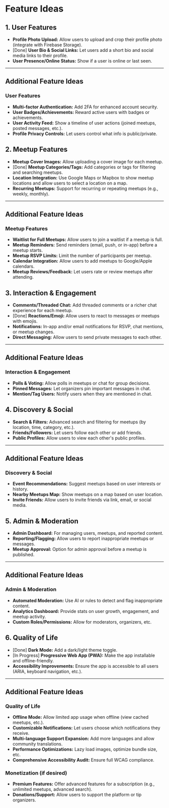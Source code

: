 # Feature Ideas

## 1. User Features

- **Profile Photo Upload:** Allow users to upload and crop their profile photo (integrate with Firebase Storage).
- [Done] **User Bio & Social Links:** Let users add a short bio and social media links to their profile.
- **User Presence/Online Status:** Show if a user is online or last seen.

---

## Additional Feature Ideas

### User Features

- **Multi-factor Authentication:** Add 2FA for enhanced account security.
- **User Badges/Achievements:** Reward active users with badges or achievements.
- **User Activity Feed:** Show a timeline of user actions (joined meetups, posted messages, etc.).
- **Profile Privacy Controls:** Let users control what info is public/private.

## 2. Meetup Features

- **Meetup Cover Images:** Allow uploading a cover image for each meetup.
- [Done] **Meetup Categories/Tags:** Add categories or tags for filtering and searching meetups.
- **Location Integration:** Use Google Maps or Mapbox to show meetup locations and allow users to select a location on a map.
- **Recurring Meetups:** Support for recurring or repeating meetups (e.g., weekly, monthly).

---

## Additional Feature Ideas

### Meetup Features

- **Waitlist for Full Meetups:** Allow users to join a waitlist if a meetup is full.
- **Meetup Reminders:** Send reminders (email, push, or in-app) before a meetup starts.
- **Meetup RSVP Limits:** Limit the number of participants per meetup.
- **Calendar Integration:** Allow users to add meetups to Google/Apple calendars.
- **Meetup Reviews/Feedback:** Let users rate or review meetups after attending.

## 3. Interaction & Engagement

- **Comments/Threaded Chat:** Add threaded comments or a richer chat experience for each meetup.
- [Done] **Reactions/Emoji:** Allow users to react to messages or meetups with emojis.
- **Notifications:** In-app and/or email notifications for RSVP, chat mentions, or meetup changes.
- **Direct Messaging:** Allow users to send private messages to each other.

---

## Additional Feature Ideas

### Interaction & Engagement

- **Polls & Voting:** Allow polls in meetups or chat for group decisions.
- **Pinned Messages:** Let organizers pin important messages in chat.
- **Mention/Tag Users:** Notify users when they are mentioned in chat.

## 4. Discovery & Social

- **Search & Filters:** Advanced search and filtering for meetups (by location, time, category, etc.).
- **Friends/Followers:** Let users follow each other or add friends.
- **Public Profiles:** Allow users to view each other's public profiles.

---

## Additional Feature Ideas

### Discovery & Social

- **Event Recommendations:** Suggest meetups based on user interests or history.
- **Nearby Meetups Map:** Show meetups on a map based on user location.
- **Invite Friends:** Allow users to invite friends via link, email, or social media.

## 5. Admin & Moderation

- **Admin Dashboard:** For managing users, meetups, and reported content.
- **Reporting/Flagging:** Allow users to report inappropriate meetups or messages.
- **Meetup Approval:** Option for admin approval before a meetup is published.

---

## Additional Feature Ideas

### Admin & Moderation

- **Automated Moderation:** Use AI or rules to detect and flag inappropriate content.
- **Analytics Dashboard:** Provide stats on user growth, engagement, and meetup activity.
- **Custom Roles/Permissions:** Allow for moderators, organizers, etc.

## 6. Quality of Life

- [Done] **Dark Mode:** Add a dark/light theme toggle.
- [In Progress] **Progressive Web App (PWA):** Make the app installable and offline-friendly.
- **Accessibility Improvements:** Ensure the app is accessible to all users (ARIA, keyboard navigation, etc.).

---

## Additional Feature Ideas

### Quality of Life

- **Offline Mode:** Allow limited app usage when offline (view cached meetups, etc.).
- **Customizable Notifications:** Let users choose which notifications they receive.
- **Multi-language Support Expansion:** Add more languages and allow community translations.
- **Performance Optimizations:** Lazy load images, optimize bundle size, etc.
- **Comprehensive Accessibility Audit:** Ensure full WCAG compliance.

### Monetization (if desired)

- **Premium Features:** Offer advanced features for a subscription (e.g., unlimited meetups, advanced search).
- **Donations/Support:** Allow users to support the platform or tip organizers.
